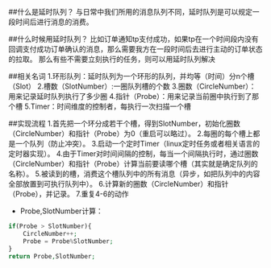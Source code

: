 ##什么是延时队列？
与日常中我们所用的消息队列不同，延时队列是可以规定一段时间后进行消息的消费。

##什么时候用延时队列？
比如订单通知tp支付成功，如果tp在一个时间段内没有回调支付成功订单确认的消息，那么需要我方在一段时间后去进行主动的订单状态的拉取。
那么有些不需要立刻执行的任务，则可以用延时队列解决

##相关名词
1.环形队列：延时队列为一个环形的队列，并均等（时间）分n个槽（Slot）
2.槽数（SlotNumber）:一圈队列槽的个数
3.圈数（CircleNumber）：用来记录延时队列执行了多少圈
4.指针（Probe）：用来记录当前圈中执行到了那个槽
5.Timer：时间维度的控制者，每执行一次扫描一个槽

##实现流程
1.首先把一个环分成若干个槽，得到SlotNumber，初始化圈数（CircleNumber）和指针（Probe）为0（重启可以略过）。
2.每圈的每个槽上都是一个队列（防止冲突）。
3.启动一个定时Timer（linux定时任务或者相关语言的定时器实现）。
4.由于Timer对时间间隔的控制，每当一个间隔执行时，通过圈数（CircleNumber）和指针（Probe）计算当前要读哪个槽（其实就是确定队列的名称）。
5.被读到的槽，消费这个槽队列中的所有消息（异步，如把队列中的内容全部放置到可执行队列中）。
6.计算新的圈数（CircleNumber）和指针（Probe），并记录。
7.重复4-6的动作

* Probe,SlotNumber计算：
```php
if(Probe > SlotNumber){
    CircleNumber++;
    Probe = Probe%SlotNumber;
}
return Probe,SlotNumber;
```
